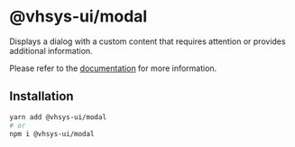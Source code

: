 # @vhsys-ui/modal

Displays a dialog with a custom content that requires attention or provides additional information.

Please refer to the [documentation](https://vhsys.com.br/docs/components/modal) for more information.

## Installation

```sh
yarn add @vhsys-ui/modal
# or
npm i @vhsys-ui/modal
```
